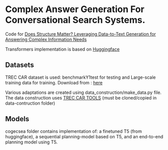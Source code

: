 # Complex Answer Generation For Conversational Search Systems. 

Code for [Does Structure Matter? Leveraging Data-to-Text Generation for Answering Complex Information Needs](https://arxiv.org/abs/2112.04344)

Transformers implementation is based on [Huggingface](https://huggingface.co/) 

## Datasets

TREC CAR dataset is used: benchmarkY1test for testing and Large-scale training data for training. Download from : <a href="http://trec-car.cs.unh.edu/datareleases/index.html#:~:text=extra%2Dlarge%20training%20set"> here </a>

Various adaptations are created using data_construction/make_data.py file. The data construction uses [TREC CAR TOOLS](https://github.com/TREMA-UNH/trec-car-tools) (must be cloned/copied in data-contruction folder) 

## Models

cogecsea folder contains implementation of: a finetuned T5 (from huggingface), a sequential planning-model based on T5, and an end-to-end planning model using T5. 
